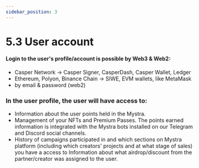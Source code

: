 ```yaml
---
sidebar_position: 3
---
```


# 5.3 User account

#### Login to the user's profile/account is possible by Web3 & Web2:
- Casper Network -> Casper Signer, CasperDash, Casper Wallet, Ledger
- Ethereum, Polyon, Binance Chain -> SIWE, EVM wallets, like MetaMask
- by email & password (web2)

### In the user profile, the user will have access to:
- Information about the user points held in the Mystra.
- Management of your NFTs and Premium Passes. The points earned information is integrated with the Mystra bots installed on our Telegram and Discord social channels.
- History of campaigns participated in and which sections on Mystra platform (including which creators' projects and at what stage of sales) you have a access to 
Information about what airdrop/discount from the partner/creator was assigned to the user.
